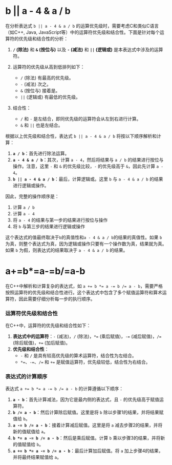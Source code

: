 # b || a - 4 & a / b
在分析表达式 `b || a - 4 & a / b` 的运算优先级时，需要考虑C和类似C语言（如C++, Java, JavaScript等）中的运算符优先级和结合性。下面是针对每个运算符的优先级和结合性的分析：

1. **`/` (除法)** 和 **`&` (按位与)** 以及 **`-` (减法)** 和 **`||` (逻辑或)** 是本表达式中涉及的运算符。
2. 运算符的优先级从高到低排列如下：
   - `/` (除法) 有最高的优先级。
   - `-` (减法) 次之。
   - `&` (按位与) 接着是。
   - `||` (逻辑或) 有最低的优先级。

3. 结合性：
   - `/` 和 `-` 是左结合，即同优先级的运算符会从左到右进行计算。
   - `&` 和 `||` 也是左结合。

根据以上优先级和结合性，表达式 `b || a - 4 & a / b` 将按以下顺序解析和计算：

1. **`a / b`**：首先进行除法运算。
2. **`a - 4 & a / b`**：其次，计算 `a - 4`，然后将结果与 `a / b` 的结果进行按位与操作。注意，这里 `-` 和 `&` 的优先级比较，`-` 的优先级高于 `&`，因此先计算 `a - 4`。
3. **`b || a - 4 & a / b`**：最后，计算逻辑或。这里 `b` 与 `a - 4 & a / b` 的结果进行逻辑或操作。

因此，完整的操作顺序是：

1. 计算 `a / b`
2. 计算 `a - 4`
3. 将 `a - 4` 的结果与第一步的结果进行按位与操作
4. 将 `b` 与第三步的结果进行逻辑或操作

这个表达式的值最终取决于`b`的真值性和`a - 4 & a / b`的结果的真值性。如果 `b` 为真，则整个表达式为真，因为逻辑或操作只要有一个操作数为真，结果就为真。如果 `b` 为假，则表达式的结果取决于 `a - 4 & a / b` 的结果。

# a+=b*=a-=b/=a-b
在C++中解析和计算复杂的表达式，如 `a += b *= a -= b /= a - b`，需要严格按照运算符的优先级和结合性进行。这个表达式中包含了多个赋值运算符和算术运算符，因此需要仔细分析每一步的执行顺序。

### 运算符优先级和结合性
在C++中，运算符的优先级和结合性如下：

1. **表达式中的运算符**：`-` (减法)，`/` (除法)，`*=` (乘后赋值)，`-=` (减后赋值)，`/=` (除后赋值)，`+=` (加后赋值)。
2. **优先级和结合性**：
   - `-` 和 `/` 是具有较高优先级的算术运算符，结合性为左结合。
   - `*=`、`-=`、`/=` 和 `+=` 是赋值运算符，优先级较低，结合性为右结合。

### 表达式的计算顺序
表达式 `a += b *= a -= b /= a - b` 的计算遵循以下顺序：

1. **`a - b`**：首先计算减法，因为它是最内侧的表达式，且 `-` 的优先级高于赋值运算符。
2. **`b /= a - b`**：然后计算除后赋值。这里是将 `b` 除以步骤1的结果，并将结果赋值给 `b`。
3. **`a -= b /= a - b`**：接着计算减后赋值。这里是将 `a` 减去步骤2的结果，并将新的值赋值给 `a`。
4. **`b *= a -= b /= a - b`**：然后是乘后赋值。计算 `b` 乘以步骤3的结果，并将新的值赋值给 `b`。
5. **`a += b *= a -= b /= a - b`**：最后计算加后赋值。将 `a` 加上步骤4的结果，并将最终结果赋值给 `a`。